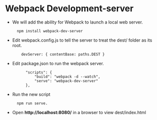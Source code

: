 # Webpack Development-server

- We will add the ability for Webpack to launch a local web server.

		npm install webpack-dev-server
		
- Edit webpack.config.js to tell the server to treat the dest/ folder as its root.

		  devServer: { contentBase: paths.DEST }
		  
- Edit package.json to run the webpack server.
			
			"scripts": {
				"build": "webpack -d --watch",
				"serve": "webpack-dev-server"
			},
			
- Run the new script

		npm run serve.
		
- Open **http://localhost:8080/** in a browser to view dest/index.html